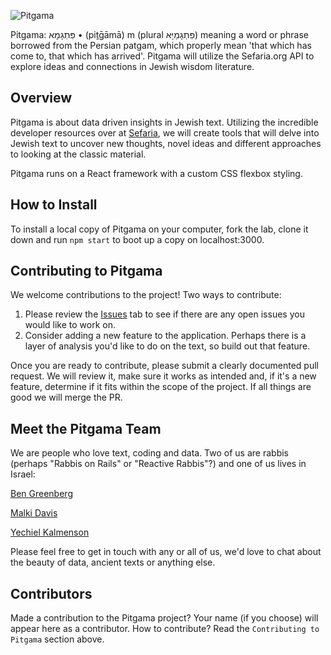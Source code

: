 ![Pitgama](https://github.com/benhayehudi/pitgama/blob/master/static/img/pitgama_header.png)

Pitgama: פִּתְגָמָא • (piṯḡāmā) m (plural פִּתְגָמַיָּא‏) meaning a word or phrase borrowed from the Persian patgam, which properly mean 'that which has come to, that which has arrived'. Pitgama will utilize the Sefaria.org API to explore ideas and connections in Jewish wisdom literature.

## Overview

Pitgama is about data driven insights in Jewish text. Utilizing the incredible developer resources over at [Sefaria](https://github.com/Sefaria/Sefaria-Project/wiki#developers), we will create tools that will delve into Jewish text to uncover new thoughts, novel ideas and different approaches to looking at the classic material.

Pitgama runs on a React framework with a custom CSS flexbox styling.

## How to Install

To install a local copy of Pitgama on your computer, fork the lab, clone it down and run `npm start` to boot up a copy on localhost:3000.

## Contributing to Pitgama

We welcome contributions to the project! Two ways to contribute:

1. Please review the [Issues](https://github.com/benhayehudi/pitgama/issues) tab to see if there are any open issues you would like to work on.
2. Consider adding a new feature to the application. Perhaps there is a layer of analysis you'd like to do on the text, so build out that feature.

Once you are ready to contribute, please submit a clearly documented pull request. We will review it, make sure it works as intended and, if it's a new feature, determine if it fits within the scope of the project. If all things are good we will merge the PR.

## Meet the Pitgama Team

We are people who love text, coding and data. Two of us are rabbis (perhaps "Rabbis on Rails" or "Reactive Rabbis"?) and one of us lives in Israel:

[Ben Greenberg](http://www.bengreenberg.org)

[Malki Davis](https://github.com/mxdavis/)

[Yechiel Kalmenson](http://yechiel.me/)

Please feel free to get in touch with any or all of us, we'd love to chat about the beauty of data, ancient texts or anything else.

## Contributors

Made a contribution to the Pitgama project? Your name (if you choose) will appear here as a contributor. How to contribute? Read the `Contributing to Pitgama` section above.

